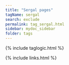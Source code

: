 ```yaml
---
title: "Sergal pages"
tagName: sergal
search: exclude
permalink: tag_sergal.html
sidebar: mydoc_sidebar
folder: tags
---
```

{% include taglogic.html %}

{% include links.html %}

